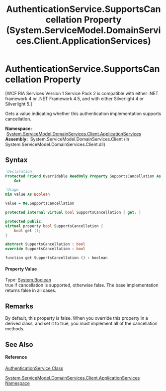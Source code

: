 ﻿---
title: AuthenticationService.SupportsCancellation Property  (System.ServiceModel.DomainServices.Client.ApplicationServices)
TOCTitle: SupportsCancellation Property
ms:assetid: P:System.ServiceModel.DomainServices.Client.ApplicationServices.AuthenticationService.SupportsCancellation
ms:mtpsurl: https://msdn.microsoft.com/en-us/library/system.servicemodel.domainservices.client.applicationservices.authenticationservice.supportscancellation(v=VS.91)
ms:contentKeyID: 28898991
ms.date: 01/27/2012
mtps_version: v=VS.91
f1_keywords:
- System.ServiceModel.DomainServices.Client.ApplicationServices.AuthenticationService.SupportsCancellation
- System.ServiceModel.DomainServices.Client.ApplicationServices.AuthenticationService.get_SupportsCancellation
dev_langs:
- CSharp
- JScript
- VB
- FSharp
- c++
api_location:
- System.ServiceModel.DomainServices.Client.dll
api_name:
- System.ServiceModel.DomainServices.Client.ApplicationServices.AuthenticationService.get_SupportsCancellation
- System.ServiceModel.DomainServices.Client.ApplicationServices.AuthenticationService.SupportsCancellation
api_type:
- Managed
topic_type:
- apiref
- kbSyntax
product_family_name: VS
ROBOTS: INDEX,FOLLOW
---

# AuthenticationService.SupportsCancellation Property

\[WCF RIA Services Version 1 Service Pack 2 is compatible with either .NET framework 4 or .NET Framework 4.5, and with either Silverlight 4 or Silverlight 5.\]

Gets a value indicating whether this authentication implementation supports cancellation.

**Namespace:**  [System.ServiceModel.DomainServices.Client.ApplicationServices](ff457765\(v=vs.91\).md)  
**Assembly:**  System.ServiceModel.DomainServices.Client (in System.ServiceModel.DomainServices.Client.dll)

## Syntax

``` vb
'Declaration
Protected Friend Overridable ReadOnly Property SupportsCancellation As Boolean
    Get
```

``` vb
'Usage
Dim value As Boolean

value = Me.SupportsCancellation
```

``` csharp
protected internal virtual bool SupportsCancellation { get; }
```

``` c++
protected public:
virtual property bool SupportsCancellation {
    bool get ();
}
```

``` fsharp
abstract SupportsCancellation : bool
override SupportsCancellation : bool
```

``` jscript
function get SupportsCancellation () : boolean
```

#### Property Value

Type: [System.Boolean](https://msdn.microsoft.com/en-us/library/a28wyd50)  
true if cancellation is supported, otherwise false. The base implementation returns false in all cases.  

## Remarks

By default, this property is false. When you override this property in a derived class, and set it to true, you must implement all of the cancellation methods.

## See Also

#### Reference

[AuthenticationService Class](ff457927\(v=vs.91\).md)

[System.ServiceModel.DomainServices.Client.ApplicationServices Namespace](ff457765\(v=vs.91\).md)

